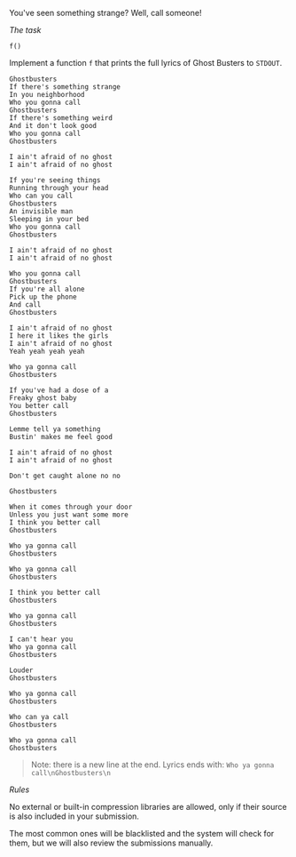 ﻿
You've seen something strange? Well, call someone!

*The task*

```f()```

Implement a function `f` that prints the full lyrics of Ghost Busters to `STDOUT`.

```
Ghostbusters
If there's something strange
In you neighborhood
Who you gonna call
Ghostbusters
If there's something weird
And it don't look good
Who you gonna call
Ghostbusters

I ain't afraid of no ghost
I ain't afraid of no ghost

If you're seeing things
Running through your head
Who can you call
Ghostbusters
An invisible man
Sleeping in your bed
Who you gonna call
Ghostbusters

I ain't afraid of no ghost
I ain't afraid of no ghost

Who you gonna call
Ghostbusters
If you're all alone
Pick up the phone
And call
Ghostbusters

I ain't afraid of no ghost
I here it likes the girls
I ain't afraid of no ghost
Yeah yeah yeah yeah

Who ya gonna call
Ghostbusters

If you've had a dose of a
Freaky ghost baby
You better call
Ghostbusters

Lemme tell ya something
Bustin' makes me feel good

I ain't afraid of no ghost
I ain't afraid of no ghost

Don't get caught alone no no

Ghostbusters

When it comes through your door
Unless you just want some more
I think you better call
Ghostbusters

Who ya gonna call
Ghostbusters

Who ya gonna call
Ghostbusters

I think you better call
Ghostbusters

Who ya gonna call
Ghostbusters

I can't hear you
Who ya gonna call
Ghostbusters

Louder
Ghostbusters

Who ya gonna call
Ghostbusters

Who can ya call
Ghostbusters

Who ya gonna call
Ghostbusters
```

> Note: there is a new line at the end. Lyrics ends with: `Who ya gonna call\nGhostbusters\n`


*Rules*

No external or built-in compression libraries are allowed, only if their source is also included in your submission.

The most common ones will be blacklisted and the system will check for them, but we will also review the submissions manually.
